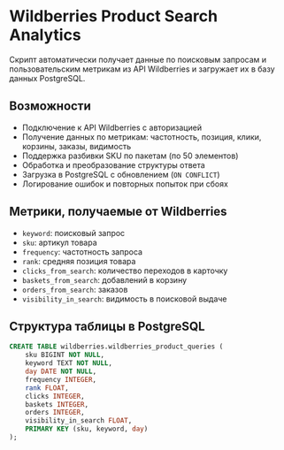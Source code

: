 # Wildberries Product Search Analytics

Скрипт автоматически получает данные по поисковым запросам и пользовательским метрикам из API Wildberries и загружает их в базу данных PostgreSQL.

## Возможности

- Подключение к API Wildberries с авторизацией
- Получение данных по метрикам: частотность, позиция, клики, корзины, заказы, видимость
- Поддержка разбивки SKU по пакетам (по 50 элементов)
- Обработка и преобразование структуры ответа
- Загрузка в PostgreSQL с обновлением (`ON CONFLICT`)
- Логирование ошибок и повторных попыток при сбоях

## Метрики, получаемые от Wildberries

- `keyword`: поисковый запрос
- `sku`: артикул товара
- `frequency`: частотность запроса
- `rank`: средняя позиция товара
- `clicks_from_search`: количество переходов в карточку
- `baskets_from_search`: добавлений в корзину
- `orders_from_search`: заказов
- `visibility_in_search`: видимость в поисковой выдаче

## Структура таблицы в PostgreSQL

```sql
CREATE TABLE wildberries.wildberries_product_queries (
    sku BIGINT NOT NULL,
    keyword TEXT NOT NULL,
    day DATE NOT NULL,
    frequency INTEGER,
    rank FLOAT,
    clicks INTEGER,
    baskets INTEGER,
    orders INTEGER,
    visibility_in_search FLOAT,
    PRIMARY KEY (sku, keyword, day)
);
